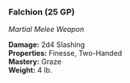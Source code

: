 ### Falchion (25 GP)
*Martial Melee Weapon*  

**Damage:** 2d4 Slashing  
**Properties:** Finesse, Two-Handed  
**Mastery:** Graze  
**Weight:** 4 lb.